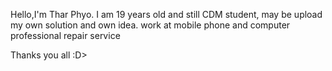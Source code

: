 Hello,I'm Thar Phyo.
I am 19 years old and still CDM student,
may be upload my own solution and own idea.
work at mobile phone and computer professional repair service

Thanks you all :D>
